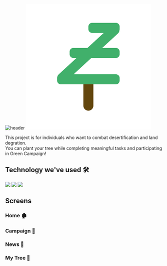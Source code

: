 ![header](https://capsule-render.vercel.app/api?type=waving&color=41B06B&height=300&section=header&text=GrowGrow&fontSize=90&fontColor=FFFFFF)
![image](https://github.com/DSCHUFS/Solution-Challenge-2022-GrowGrow/blob/master/images/Icon.png)

This project is for individuals who want to combat desertification and land degration.<br>
You can plant your tree while completing meaningful tasks and participating in Green Campaign!


## Technology we've used 🛠
<img src="https://img.shields.io/badge/Flutter-02569B?style=flat-square&logo=flutter&logoColor=white"/> <img src="https://img.shields.io/badge/Firebase-FFCA28?style=flat-square&logo=firebase&logoColor=white"/> <img src="https://img.shields.io/badge/GoogleMaps-4285F4?style=flat-square&logo=googlemaps&logoColor=white"/>


## Screens
### Home 🏚
### Campaign 📢
### News 📰
### My Tree 🌲


